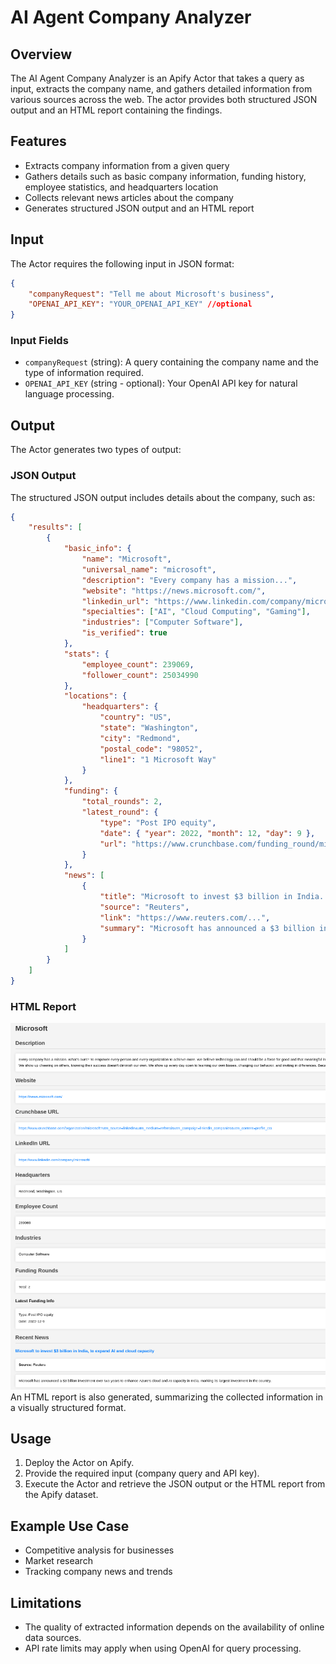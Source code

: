 # AI Agent Company Analyzer

## Overview
The AI Agent Company Analyzer is an Apify Actor that takes a query as input, extracts the company name, and gathers detailed information from various sources across the web. The actor provides both structured JSON output and an HTML report containing the findings.

## Features
- Extracts company information from a given query
- Gathers details such as basic company information, funding history, employee statistics, and headquarters location
- Collects relevant news articles about the company
- Generates structured JSON output and an HTML report

## Input
The Actor requires the following input in JSON format:

```json
{
    "companyRequest": "Tell me about Microsoft's business",
    "OPENAI_API_KEY": "YOUR_OPENAI_API_KEY" //optional
}
```

### Input Fields
- `companyRequest` (string): A query containing the company name and the type of information required.
- `OPENAI_API_KEY` (string - optional): Your OpenAI API key for natural language processing.

## Output
The Actor generates two types of output:

### JSON Output
The structured JSON output includes details about the company, such as:

```json
{
    "results": [
        {
            "basic_info": {
                "name": "Microsoft",
                "universal_name": "microsoft",
                "description": "Every company has a mission...",
                "website": "https://news.microsoft.com/",
                "linkedin_url": "https://www.linkedin.com/company/microsoft/",
                "specialties": ["AI", "Cloud Computing", "Gaming"],
                "industries": ["Computer Software"],
                "is_verified": true
            },
            "stats": {
                "employee_count": 239069,
                "follower_count": 25034990
            },
            "locations": {
                "headquarters": {
                    "country": "US",
                    "state": "Washington",
                    "city": "Redmond",
                    "postal_code": "98052",
                    "line1": "1 Microsoft Way"
                }
            },
            "funding": {
                "total_rounds": 2,
                "latest_round": {
                    "type": "Post IPO equity",
                    "date": { "year": 2022, "month": 12, "day": 9 },
                    "url": "https://www.crunchbase.com/funding_round/microsoft-post-ipo-equity..."
                }
            },
            "news": [
                {
                    "title": "Microsoft to invest $3 billion in India...",
                    "source": "Reuters",
                    "link": "https://www.reuters.com/...",
                    "summary": "Microsoft has announced a $3 billion investment..."
                }
            ]
        }
    ]
}
```

### HTML Report
![Sample HTML Report](sample_report.png)
An HTML report is also generated, summarizing the collected information in a visually structured format.

## Usage
1. Deploy the Actor on Apify.
2. Provide the required input (company query and API key).
3. Execute the Actor and retrieve the JSON output or the HTML report from the Apify dataset.

## Example Use Case
- Competitive analysis for businesses
- Market research
- Tracking company news and trends

## Limitations
- The quality of extracted information depends on the availability of online data sources.
- API rate limits may apply when using OpenAI for query processing.